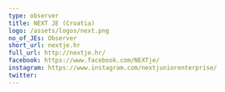 ```yaml
---
type: observer
title: NEXT JE (Croatia)
logo: /assets/logos/next.png
no_of_JEs: Observer
short_url: nextje.hr
full_url: http://nextje.hr/
facebook: https://www.facebook.com/NEXTje/
instagram: https://www.instagram.com/nextjuniorenterprise/
twitter:
---
```

